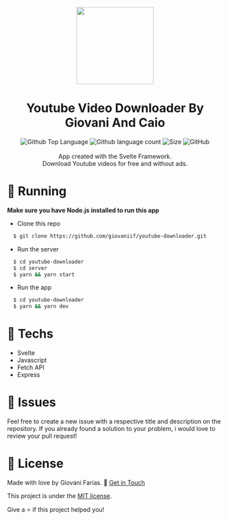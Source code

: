 <div align="center">
  <img src="https://ik.imagekit.io/giovaniif/logo_mTi0tJPde.png" height="180" />
  <h1>Youtube Video Downloader
  <span>By Giovani And Caio</span>
  </h1>
</div>

<div margin="10px 0" align="center">
    <img alt="Github Top Language" src="https://img.shields.io/github/languages/top/giovaniif/youtube-downloader">
    <img alt="Github language count" src="https://img.shields.io/github/languages/count/giovaniif/youtube-downloader">
    <img alt="Size" src="https://img.shields.io/github/repo-size/giovaniif/youtube-downloader">
    <img alt="GitHub" src="https://img.shields.io/github/license/giovaniif/youtube-downloader">
</div>

<br />

<div align="center">
  <span>App created with the Svelte Framework. <br />Download Youtube videos for free and without ads.</span>
</div>

<h1> 🏹 Running </h1>
<b>Make sure you have Node.js installed to run this app</b>

- Clone this repo

```bash
  $ git clone https://github.com/giovaniif/youtube-downloader.git
```

- Run the server

```bash
  $ cd youtube-downloader
  $ cd server
  $ yarn && yarn start
```

- Run the app

```bash
  $ cd youtube-downloader
  $ yarn && yarn dev
```

<h1> 🚀 Techs </h1>

- Svelte
- Javascript
- Fetch API
- Express

<h1> 🤖 Issues </h1>

Feel free to create a new issue with a respective title and description on the repository. If you already found a solution to your problem, i would love to review your pull request!

<h1> 📓  License </h1>

Made with love by Giovani Farias.
👋 [Get in Touch](https://www.linkedin.com/in/giovani-ricco-farias-b97316186/)

This project is under the [MIT license](./LICENSE).

Give a ⭐ if this project helped you!

